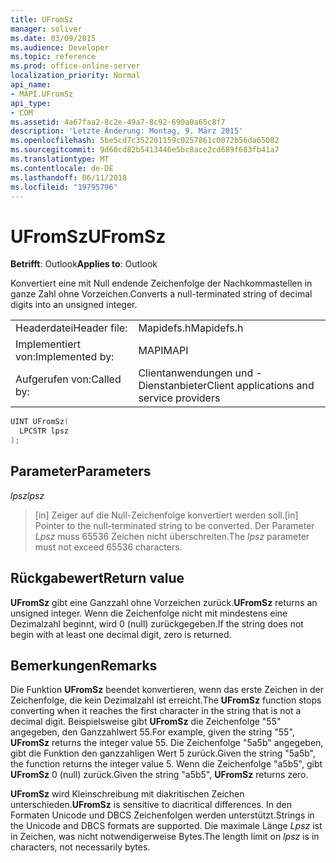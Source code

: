 ```yaml
---
title: UFromSz
manager: soliver
ms.date: 03/09/2015
ms.audience: Developer
ms.topic: reference
ms.prod: office-online-server
localization_priority: Normal
api_name:
- MAPI.UFromSz
api_type:
- COM
ms.assetid: 4a67faa2-8c2e-49a7-8c92-690a0a65c8f7
description: 'Letzte Änderung: Montag, 9. März 2015'
ms.openlocfilehash: 5be5cd7c352201159c0257861c0072b56da65082
ms.sourcegitcommit: 9d60cd82b5413446e5bc8ace2cd689f683fb41a7
ms.translationtype: MT
ms.contentlocale: de-DE
ms.lasthandoff: 06/11/2018
ms.locfileid: "19795796"
---
```

# <a name="ufromsz"></a><span data-ttu-id="73cd6-103">UFromSz</span><span class="sxs-lookup"><span data-stu-id="73cd6-103">UFromSz</span></span>

  
  
<span data-ttu-id="73cd6-104">**Betrifft**: Outlook</span><span class="sxs-lookup"><span data-stu-id="73cd6-104">**Applies to**: Outlook</span></span> 
  
<span data-ttu-id="73cd6-105">Konvertiert eine mit Null endende Zeichenfolge der Nachkommastellen in ganze Zahl ohne Vorzeichen.</span><span class="sxs-lookup"><span data-stu-id="73cd6-105">Converts a null-terminated string of decimal digits into an unsigned integer.</span></span> 
  
|||
|:-----|:-----|
|<span data-ttu-id="73cd6-106">Headerdatei</span><span class="sxs-lookup"><span data-stu-id="73cd6-106">Header file:</span></span>  <br/> |<span data-ttu-id="73cd6-107">Mapidefs.h</span><span class="sxs-lookup"><span data-stu-id="73cd6-107">Mapidefs.h</span></span>  <br/> |
|<span data-ttu-id="73cd6-108">Implementiert von:</span><span class="sxs-lookup"><span data-stu-id="73cd6-108">Implemented by:</span></span>  <br/> |<span data-ttu-id="73cd6-109">MAPI</span><span class="sxs-lookup"><span data-stu-id="73cd6-109">MAPI</span></span>  <br/> |
|<span data-ttu-id="73cd6-110">Aufgerufen von:</span><span class="sxs-lookup"><span data-stu-id="73cd6-110">Called by:</span></span>  <br/> |<span data-ttu-id="73cd6-111">Clientanwendungen und -Dienstanbieter</span><span class="sxs-lookup"><span data-stu-id="73cd6-111">Client applications and service providers</span></span>  <br/> |
   
```cpp
UINT UFromSz(
  LPCSTR lpsz
);
```

## <a name="parameters"></a><span data-ttu-id="73cd6-112">Parameter</span><span class="sxs-lookup"><span data-stu-id="73cd6-112">Parameters</span></span>

 <span data-ttu-id="73cd6-113">_lpsz_</span><span class="sxs-lookup"><span data-stu-id="73cd6-113">_lpsz_</span></span>
  
> <span data-ttu-id="73cd6-114">[in] Zeiger auf die Null-Zeichenfolge konvertiert werden soll.</span><span class="sxs-lookup"><span data-stu-id="73cd6-114">[in] Pointer to the null-terminated string to be converted.</span></span> <span data-ttu-id="73cd6-115">Der Parameter _Lpsz_ muss 65536 Zeichen nicht überschreiten.</span><span class="sxs-lookup"><span data-stu-id="73cd6-115">The  _lpsz_ parameter must not exceed 65536 characters.</span></span> 
    
## <a name="return-value"></a><span data-ttu-id="73cd6-116">Rückgabewert</span><span class="sxs-lookup"><span data-stu-id="73cd6-116">Return value</span></span>

 <span data-ttu-id="73cd6-117">**UFromSz** gibt eine Ganzzahl ohne Vorzeichen zurück.</span><span class="sxs-lookup"><span data-stu-id="73cd6-117">**UFromSz** returns an unsigned integer.</span></span> <span data-ttu-id="73cd6-118">Wenn die Zeichenfolge nicht mit mindestens eine Dezimalzahl beginnt, wird 0 (null) zurückgegeben.</span><span class="sxs-lookup"><span data-stu-id="73cd6-118">If the string does not begin with at least one decimal digit, zero is returned.</span></span> 
  
## <a name="remarks"></a><span data-ttu-id="73cd6-119">Bemerkungen</span><span class="sxs-lookup"><span data-stu-id="73cd6-119">Remarks</span></span>

<span data-ttu-id="73cd6-120">Die Funktion **UFromSz** beendet konvertieren, wenn das erste Zeichen in der Zeichenfolge, die kein Dezimalzahl ist erreicht.</span><span class="sxs-lookup"><span data-stu-id="73cd6-120">The **UFromSz** function stops converting when it reaches the first character in the string that is not a decimal digit.</span></span> <span data-ttu-id="73cd6-121">Beispielsweise gibt **UFromSz** die Zeichenfolge "55" angegeben, den Ganzzahlwert 55.</span><span class="sxs-lookup"><span data-stu-id="73cd6-121">For example, given the string "55", **UFromSz** returns the integer value 55.</span></span> <span data-ttu-id="73cd6-122">Die Zeichenfolge "5a5b" angegeben, gibt die Funktion den ganzzahligen Wert 5 zurück.</span><span class="sxs-lookup"><span data-stu-id="73cd6-122">Given the string "5a5b", the function returns the integer value 5.</span></span> <span data-ttu-id="73cd6-123">Wenn die Zeichenfolge "a5b5", gibt **UFromSz** 0 (null) zurück.</span><span class="sxs-lookup"><span data-stu-id="73cd6-123">Given the string "a5b5", **UFromSz** returns zero.</span></span> 
  
 <span data-ttu-id="73cd6-124">**UFromSz** wird Kleinschreibung mit diakritischen Zeichen unterschieden.</span><span class="sxs-lookup"><span data-stu-id="73cd6-124">**UFromSz** is sensitive to diacritical differences.</span></span> <span data-ttu-id="73cd6-125">In den Formaten Unicode und DBCS Zeichenfolgen werden unterstützt.</span><span class="sxs-lookup"><span data-stu-id="73cd6-125">Strings in the Unicode and DBCS formats are supported.</span></span> <span data-ttu-id="73cd6-126">Die maximale Länge _Lpsz_ ist in Zeichen, was nicht notwendigerweise Bytes.</span><span class="sxs-lookup"><span data-stu-id="73cd6-126">The length limit on  _lpsz_ is in characters, not necessarily bytes.</span></span> 
  

